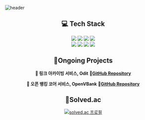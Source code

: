 <!--Header-->
![header](https://capsule-render.vercel.app/api?type=rect&color=gradient&height=200&section=header&text=👋%20Hi,%20I’m%20Jeonkyujin&fontSize=40)

<h2 align="center">💻 Tech Stack</h2>
<p align="center">
  <img src="https://img.shields.io/badge/java-007396?style=flat-square&logo=openjdk&logoColor=white"/>
  <img src="https://img.shields.io/badge/Spring-6DB33F?style=flat-square&logo=spring&logoColor=white"/>
  <img src="https://img.shields.io/badge/Springboot-6DB33F?style=flat-square&logo=springboot&logoColor=white"/>
  <img src="https://img.shields.io/badge/SpringSecurity-6DB33F?style=flat-square&logo=SpringSecurity&logoColor=white"/>
  <br/>
  <img src="https://img.shields.io/badge/MYSQL-4479A1?style=flat-square&logo=mysql&logoColor=white"/>
  <img src="https://img.shields.io/badge/Redis-DC382D?style=flat-square&logo=redis&logoColor=white"/>
  <img src="https://img.shields.io/badge/docker-2496ED?style=flat-square&logo=docker&logoColor=white"/>
  <img src="https://img.shields.io/badge/Amazon%20EC2-FF9900?style=flat-square&logo=amazonec2&logoColor=white"/>
</p>

<h2 align="center">🚀Ongoing Projects</h2>
<p align="center">
  <strong>🔗 링크 아카이빙 서비스, Odit</strong> 📌<a href="https://github.com/IT-Cotato/10th-ODIT-BE"><strong>GitHub Repository</strong></a>
</p>

<p align="center">
  <strong>🏦 오픈 뱅킹 코어 서비스, OpenVBank</strong> 📌<a href="https://github.com/Open-Virtual-bank/Open-Virtual-Bank-Core"><strong>GitHub Repository</strong></a>
</p>

<h2 align="center">🏅Solved.ac</h2>
<p align="center">
  <a href="https://solved.ac/954qew/">
    <img src="http://mazassumnida.wtf/api/v2/generate_badge?boj=954qew" alt="solved.ac 프로필" />
  </a>
</p>
